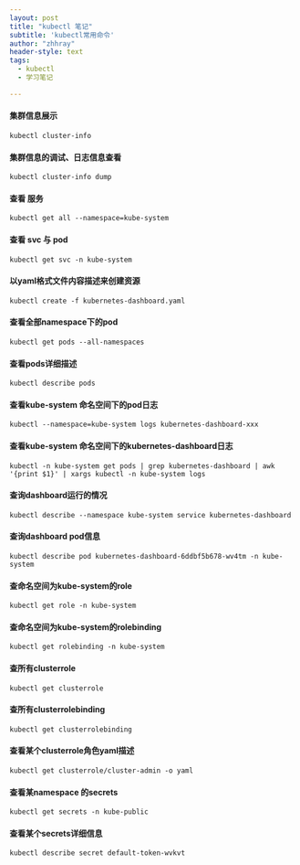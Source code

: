```yaml
---
layout: post
title: "kubectl 笔记"
subtitle: 'kubectl常用命令'
author: "zhhray"
header-style: text
tags:
  - kubectl
  - 学习笔记

---
```


#### 集群信息展示  
`kubectl cluster-info`
#### 集群信息的调试、日志信息查看  
`kubectl cluster-info dump`  
#### 查看 服务  
`kubectl get all --namespace=kube-system`  
#### 查看 svc 与 pod  
`kubectl get svc -n kube-system`  
#### 以yaml格式文件内容描述来创建资源  
`kubectl create -f kubernetes-dashboard.yaml`  
#### 查看全部namespace下的pod  
`kubectl get pods --all-namespaces`  
#### 查看pods详细描述   
`kubectl describe pods`  
#### 查看kube-system 命名空间下的pod日志  
`kubectl --namespace=kube-system logs kubernetes-dashboard-xxx`
#### 查看kube-system 命名空间下的kubernetes-dashboard日志   
`kubectl -n kube-system get pods | grep kubernetes-dashboard | awk '{print $1}' | xargs kubectl -n kube-system logs`  
#### 查询dashboard运行的情况  
`kubectl describe --namespace kube-system service kubernetes-dashboard`  
#### 查询dashboard pod信息  
`kubectl describe pod kubernetes-dashboard-6ddbf5b678-wv4tm -n kube-system`  

#### 查命名空间为kube-system的role  
`kubectl get role -n kube-system`  
#### 查命名空间为kube-system的rolebinding  
`kubectl get rolebinding -n kube-system`  
#### 查所有clusterrole  
`kubectl get clusterrole`  
#### 查所有clusterrolebinding  
`kubectl get clusterrolebinding`  
#### 查看某个clusterrole角色yaml描述  
`kubectl get clusterrole/cluster-admin -o yaml`  

#### 查看某namespace 的secrets  
`kubectl get secrets -n kube-public`  
#### 查看某个secrets详细信息  
`kubectl describe secret default-token-wvkvt`  
